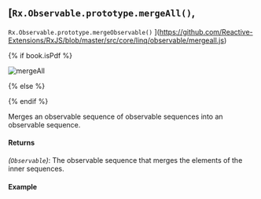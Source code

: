 ## [`Rx.Observable.prototype.mergeAll()`,
`Rx.Observable.prototype.mergeObservable()`
](https://github.com/Reactive-Extensions/RxJS/blob/master/src/core/linq/observable/mergeall.js)

{% if book.isPdf %}

![mergeAll](http://reactivex.io/documentation/operators/images/mergeAll.png)

{% else %}



{% endif %}

Merges an observable sequence of observable sequences into an observable sequence.

#### Returns
*(`Observable`)*: The observable sequence that merges the elements of the inner sequences. 
 
#### Example

[](http://jsbin.com/zatet/1/embed?js,console)

